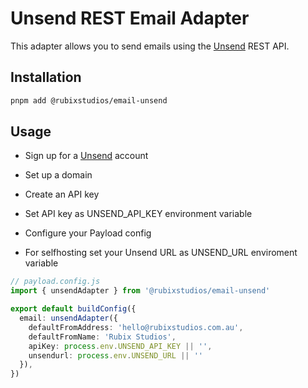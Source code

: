 # Unsend REST Email Adapter

This adapter allows you to send emails using the [Unsend](https://unsend.dev) REST API.

## Installation

```sh
pnpm add @rubixstudios/email-unsend
```

## Usage

- Sign up for a [Unsend](https://unsend.dev) account
- Set up a domain
- Create an API key
- Set API key as UNSEND_API_KEY environment variable
- Configure your Payload config

- For selfhosting set your Unsend URL as UNSEND_URL enviroment variable

```ts
// payload.config.js
import { unsendAdapter } from '@rubixstudios/email-unsend'

export default buildConfig({
  email: unsendAdapter({
    defaultFromAddress: 'hello@rubixstudios.com.au',
    defaultFromName: 'Rubix Studios',
    apiKey: process.env.UNSEND_API_KEY || '',
    unsendurl: process.env.UNSEND_URL || ''
  }),
})
```
